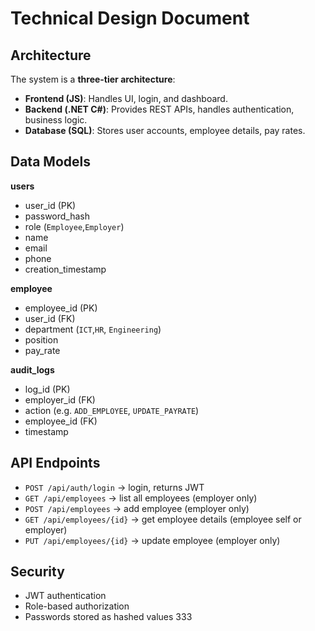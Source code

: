 # Technical Design Document

## Architecture
The system is a **three-tier architecture**:
- **Frontend (JS)**: Handles UI, login, and dashboard.
- **Backend (.NET C#)**: Provides REST APIs, handles authentication, business logic.
- **Database (SQL)**: Stores user accounts, employee details, pay rates.

## Data Models
**users** 
- user_id (PK)
- password_hash
- role (`Employee`,`Employer`)
- name
- email
- phone
- creation_timestamp

**employee**
- employee_id (PK)
- user_id (FK)
- department (`ICT`,`HR`, `Engineering`)
- position
- pay_rate

**audit_logs**
- log_id (PK)
- employer_id (FK)
- action (e.g. `ADD_EMPLOYEE`, `UPDATE_PAYRATE`)
- employee_id (FK)
- timestamp

## API Endpoints
- `POST /api/auth/login` → login, returns JWT
- `GET /api/employees` → list all employees (employer only)
- `POST /api/employees` → add employee (employer only)
- `GET /api/employees/{id}` → get employee details (employee self or employer)
- `PUT /api/employees/{id}` → update employee (employer only)

## Security
- JWT authentication
- Role-based authorization
- Passwords stored as hashed values
333